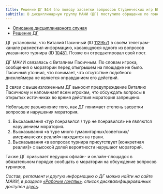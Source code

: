 ```yaml
---
title: Решение ДГ №14 (по поводу засветки вопроосов Студенческих игр БГУ)
subtitle: В дисциплинарную группу МАИИ (ДГ) поступило обращение по поводу нарушения Виталием Пасичным моратория на асинхронном турнире «Студенческие игры БГУ».
---
```


- [Описание дисциплинарного случая](#description)
- [Решение ДГ](#judgement)

<a name="description"></a>ДГ установила, что Виталий Пасичный (ID [112957](https://rating.chgk.info/player/112957)) в своём телеграм-канале разместил информацию, касающуюся одного из вопросов указанного турнира (ID [10481](https://rating.chgk.info/tournament/10481). Позже он отредактировал свой пост.

ДГ МАИИ связалась с Виталием Пасичным. По словам игрока, сообщения о моратории перед отыгрышем на площадке не было. Пасичный уточнил, что понимает, что отсутствие подобного дисклеймера не является оправданием его действий.

<a name="judgement"></a>В связи с вышеизложенным ДГ выносит предупреждение Виталию Пасичному и напоминает всем игрокам, что обсуждать вопросы в открытых источниках во время действия моратория запрещено.

Небольшое разъяснение того, как ДГ понимает степень засветки вопросов и нарушения моратория.

1)  Высказывания «тур понравился / тур не понравился» не являются нарушением моратория.
2)  Высказывания «в туре много гуманитарных/советских/американских реалий» находятся на грани.
3)  Высказывания «в вопросах турнира присутствует \[конкретная реалия\]» с высокой долей вероятности нарушают мораторий.

Также ДГ призывает ведущих офлайн- и онлайн-площадок в обязательном порядке сообщать о моратории на обсуждение вопросов турниров.

*Состав, регламент и другую информацию о ДГ можно найти на сайте МАИИ, в разделе [«Рабочие группы»](https://www.maii.li/p/who#dg), список дисквалифицированных доступен [здесь](https://www.maii.li/p/disqual).*